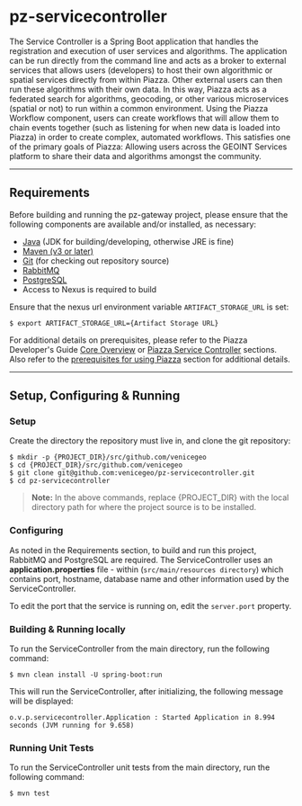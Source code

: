 # pz-servicecontroller

The Service Controller is a Spring Boot application that handles the registration and execution of user services and algorithms. The application can be run directly from the command line and acts as a broker to external services that allows users (developers) to host their own algorithmic or spatial services directly from within Piazza. Other external users can then run these algorithms with their own data. In this way, Piazza acts as a federated search for algorithms, geocoding, or other various microservices (spatial or not) to run within a common environment. Using the Piazza Workflow component, users can create workflows that will allow them to chain events together (such as listening for when new data is loaded into Piazza) in order to create complex, automated workflows. This satisfies one of the primary goals of Piazza: Allowing users across the GEOINT Services platform to share their data and algorithms amongst the community.

***
## Requirements
Before building and running the pz-gateway project, please ensure that the following components are available and/or installed, as necessary:
- [Java](http://www.oracle.com/technetwork/java/javase/downloads/index.html) (JDK for building/developing, otherwise JRE is fine)
- [Maven (v3 or later)](https://maven.apache.org/install.html)
- [Git](https://git-scm.com/book/en/v2/Getting-Started-Installing-Git) (for checking out repository source)
- [RabbitMQ](https://www.rabbitmq.com/download.html)
- [PostgreSQL](https://www.postgresql.org/download)
- Access to Nexus is required to build

Ensure that the nexus url environment variable `ARTIFACT_STORAGE_URL` is set:

	$ export ARTIFACT_STORAGE_URL={Artifact Storage URL}

For additional details on prerequisites, please refer to the Piazza Developer's Guide [Core Overview](https://github.com/venicegeo/pz-docs/blob/master/documents/devguide/02-pz-core.md) or [Piazza Service Controller](https://github.com/venicegeo/pz-docs/blob/master/documents/devguide/14-pz-servicecontroller.md) sections. Also refer to the [prerequisites for using Piazza](https://github.com/venicegeo/pz-docs/blob/master/documents/devguide/03-jobs.md) section for additional details.

***
## Setup, Configuring & Running

### Setup

Create the directory the repository must live in, and clone the git repository:

    $ mkdir -p {PROJECT_DIR}/src/github.com/venicegeo
	$ cd {PROJECT_DIR}/src/github.com/venicegeo
    $ git clone git@github.com:venicegeo/pz-servicecontroller.git
    $ cd pz-servicecontroller

>__Note:__ In the above commands, replace {PROJECT_DIR} with the local directory path for where the project source is to be installed.

### Configuring
As noted in the Requirements section, to build and run this project, RabbitMQ and PostgreSQL are required. The ServiceController uses an **application.properties** file - within (`src/main/resources directory`) which contains port, hostname, database name and other information used by the ServiceController.

To edit the port that the service is running on, edit the `server.port` property.

### Building & Running locally

To run the ServiceController from the main directory, run the following command:

	$ mvn clean install -U spring-boot:run

This will run the ServiceController, after initializing, the following message will be displayed:

    o.v.p.servicecontroller.Application : Started Application in 8.994 seconds (JVM running for 9.658)
    
### Running Unit Tests

To run the ServiceController unit tests from the main directory, run the following command:

	$ mvn test

